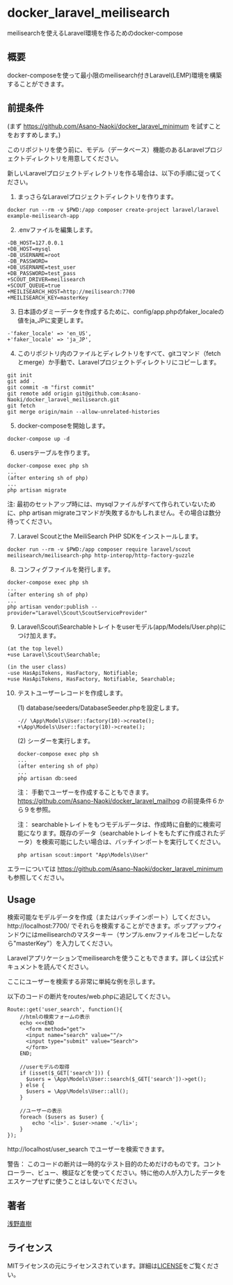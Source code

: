 # docker_laravel_meilisearch
meilisearchを使えるLaravel環境を作るためのdocker-compose

## 概要
docker-composeを使って最小限のmeilisearch付きLaravel(LEMP)環境を構築することができます。

## 前提条件
(まず https://github.com/Asano-Naoki/docker_laravel_minimum を試すことをおすすめします。)

このリポジトリを使う前に、モデル（データベース）機能のあるLaravelプロジェクトディレクトリを用意してください。

新しいLaravelプロジェクトディレクトリを作る場合は、以下の手順に従ってください。

1. まっさらなLaravelプロジェクトディレクトリを作ります。
```
docker run --rm -v $PWD:/app composer create-project laravel/laravel example-meilisearch-app
```
2. .envファイルを編集します。
```
-DB_HOST=127.0.0.1
+DB_HOST=mysql
-DB_USERNAME=root
-DB_PASSWORD=
+DB_USERNAME=test_user
+DB_PASSWORD=test_pass
+SCOUT_DRIVER=meilisearch
+SCOUT_QUEUE=true
+MEILISEARCH_HOST=http://meilisearch:7700
+MEILISEARCH_KEY=masterKey
```

3. 日本語のダミーデータを作成するために、config/app.phpのfaker_localeの値をja_JPに変更します。
```
-'faker_locale' => 'en_US',
+'faker_locale' => 'ja_JP',
```

4. このリポジトリ内のファイルとディレクトリをすべて、gitコマンド（fetchとmerge）か手動で、Laravelプロジェクトディレクトリにコピーします。
```
git init
git add .
git commit -m "first commit"
git remote add origin git@github.com:Asano-Naoki/docker_laravel_meilisearch.git
git fetch
git merge origin/main --allow-unrelated-histories
```
5. docker-composeを開始します。
```
docker-compose up -d
```
6. usersテーブルを作ります。
```
docker-compose exec php sh
...
(after entering sh of php)
...
php artisan migrate
```
注: 最初のセットアップ時には、mysqlファイルがすべて作られていないために、php artisan migrateコマンドが失敗するかもしれません。その場合は数分待ってください。

7. Laravel Scoutとthe MeiliSearch PHP SDKをインストールします。
```
docker run --rm -v $PWD:/app composer require laravel/scout meilisearch/meilisearch-php http-interop/http-factory-guzzle
```
8. コンフィグファイルを発行します。
```
docker-compose exec php sh
...
(after entering sh of php)
...
php artisan vendor:publish --provider="Laravel\Scout\ScoutServiceProvider"
```
9. Laravel\Scout\Searchableトレイトをuserモデル(app/Models/User.php)につけ加えます。 
```
(at the top level)
+use Laravel\Scout\Searchable;

(in the user class)
-use HasApiTokens, HasFactory, Notifiable;
+use HasApiTokens, HasFactory, Notifiable, Searchable;
```

10. テストユーザーレコードを作成します。

    (1) database/seeders/DatabaseSeeder.phpを設定します。
    ```
    -// \App\Models\User::factory(10)->create();
    +\App\Models\User::factory(10)->create();
    ```

    (2) シーダーを実行します。
    ```
    docker-compose exec php sh
    ...
    (after entering sh of php)
    ...
    php artisan db:seed
    ```
    注：
    手動でユーザーを作成することもできます。https://github.com/Asano-Naoki/docker_laravel_mailhog の前提条件６から９を参照。
    
    注：
    searchableトレイトをもつモデルデータは、作成時に自動的に検索可能になります。既存のデータ（searchableトレイトをもたずに作成されたデータ）を検索可能にしたい場合は、バッチインポートを実行してください。
    ```
    php artisan scout:import "App\Models\User"
    ```

エラーについては https://github.com/Asano-Naoki/docker_laravel_minimum も参照してください。


## Usage
検索可能なモデルデータを作成（またはバッチインポート）してください。http://localhost:7700/ でそれらを検索することができます。ポップアップウィンドウにはmeilisearchのマスターキー（サンプル.envファイルをコピーしたなら"masterKey"）を入力してください。

Laravelアプリケーションでmeilisearchを使うこともできます。詳しくは公式ドキュメントを読んでください。

ここにユーザーを検索する非常に単純な例を示します。

以下のコードの断片をroutes/web.phpに追記してください。
```
Route::get('user_search', function(){
    //htmlの検索フォームの表示
    echo <<<END
      <form method="get">
      <input name="search" value=""/>
      <input type="submit" value="Search">
      </form>
    END;
    
    //userモデルの取得
    if (isset($_GET['search'])) {
      $users = \App\Models\User::search($_GET['search'])->get();
    } else {
      $users = \App\Models\User::all();
    }
    
    //ユーザーの表示
    foreach ($users as $user) {
        echo '<li>'. $user->name .'</li>';
    }
});
```
http://localhost/user_search でユーザーを検索できます。

警告：
このコードの断片は一時的なテスト目的のためだけのものです。コントローラー、ビュー、検証などを使ってください。特に他の人が入力したデータをエスケープせずに使うことはしないでください。


## 著者
[浅野直樹](https://asanonaoki.com/blog/)


## ライセンス
MITライセンスの元にライセンスされています。詳細は[LICENSE](/LICENSE)をご覧ください。